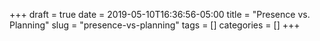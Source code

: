 +++ 
draft = true
date = 2019-05-10T16:36:56-05:00
title = "Presence vs. Planning"
slug = "presence-vs-planning" 
tags = []
categories = []
+++
